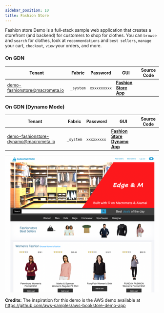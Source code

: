 ```yaml
---
sidebar_position: 10
title: Fashion Store
---
```


Fashion store Demo is a full-stack sample web application that creates a storefront (and backend) for customers to shop for clothes. You can `browse` and `search` for clothes, look at `recommendations` and `best sellers`, `manage` your cart, `checkout`, `view` your orders, and more.

### On GDN

| **Tenant** | **Fabric** | **Password** | **GUI** | **Source Code**|
|----------- |----------|-----------|--------------|-----------|
| demo-fashionstore@macrometa.io | `_system` | `xxxxxxxxxx` | [**Fashion Store App**](https://fashion-store.macrometa.io/) ||

### On GDN (Dynamo Mode)

| **Tenant** | **Fabric** | **Password** | **GUI** | **Source Code**|
|----------- |----------|-----------|--------------|-----------|
| demo-fashionstore-dynamo@macrometa.io | `_system` | `xxxxxxxxx` | [**Fashion Store Dynamo App**](https://fashion-store-dynamo.macrometa.io/) ||

![Fashion Store](/img/fashion-store.png)

**Credits:** The inspiration for this demo is the AWS demo available at https://github.com/aws-samples/aws-bookstore-demo-app